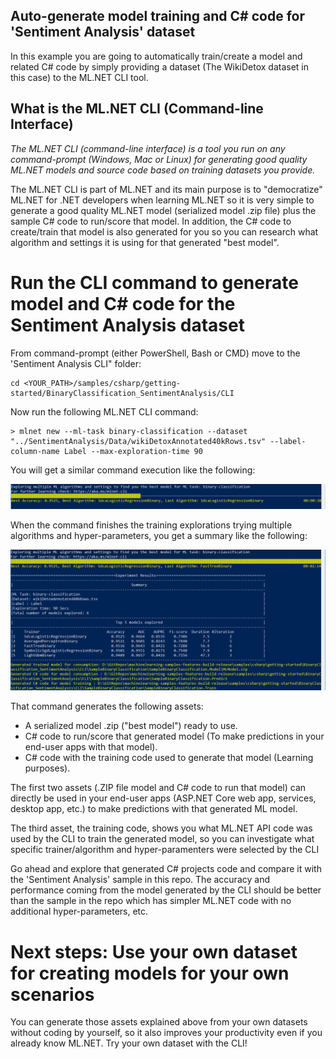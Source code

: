 ## Auto-generate model training and C# code for 'Sentiment Analysis' dataset

In this example you are going to automatically train/create a model and related C# code by simply providing a dataset (The WikiDetox dataset in this case) to the ML.NET CLI tool. 

## What is the ML.NET CLI (Command-line Interface)

*The ML.NET CLI (command-line interface) is a tool you run on any command-prompt (Windows, Mac or Linux) for generating good quality ML.NET models and source code based on training datasets you provide.*

The ML.NET CLI is part of ML.NET and its main purpose is to "democratize" ML.NET for .NET developers when learning ML.NET so it is very simple to generate a good quality ML.NET model (serialized model .zip file) plus the sample C# code to run/score that model. In addition, the C# code to create/train that model is also generated for you so you can research what algorithm and settings it is using for that generated "best model". 


# Run the CLI command to generate model and C# code for the Sentiment Analysis dataset

From command-prompt (either PowerShell, Bash or CMD) move to the 'Sentiment Analysis CLI" folder:

```console
cd <YOUR_PATH>/samples/csharp/getting-started/BinaryClassification_SentimentAnalysis/CLI
```

Now run the following ML.NET CLI command:

```console
> mlnet new --ml-task binary-classification --dataset "../SentimentAnalysis/Data/wikiDetoxAnnotated40kRows.tsv" --label-column-name Label --max-exploration-time 90
```

You will get a similar command execution like the following:

![CLI running](images/cli-running.png)

When the command finishes the training explorations trying multiple algorithms and hyper-parameters, you get a summary like the following:

![CLI running](images/cli-summary.png)

That command generates the following assets:

- A serialized model .zip ("best model") ready to use. 
- C# code to run/score that generated model (To make predictions in your end-user apps with that model).
- C# code with the training code used to generate that model (Learning purposes).

The first two assets (.ZIP file model and C# code to run that model) can directly be used in your end-user apps (ASP.NET Core web app, services, desktop app, etc.) to make predictions with that generated ML model.

The third asset, the training code, shows you what ML.NET API code was used by the CLI to train the generated model, so you can investigate what specific trainer/algorithm and hyper-paramenters were selected by the CLI

Go ahead and explore that generated C# projects code and compare it with the 'Sentiment Analysis' sample in this repo. The accuracy and performance coming from the model generated by the CLI should be better than the sample in the repo which has simpler ML.NET code with no additional hyper-parameters, etc.


# Next steps: Use your own dataset for creating models for your own scenarios 

You can generate those assets explained above from your own datasets without coding by yourself, so it also improves your productivity even if you already know ML.NET. Try your own dataset with the CLI!
